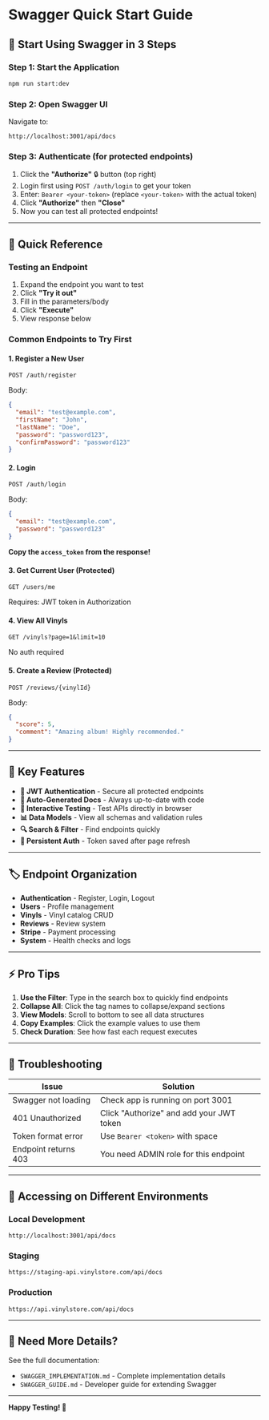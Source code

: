 # Swagger Quick Start Guide

## 🚀 Start Using Swagger in 3 Steps

### Step 1: Start the Application
```bash
npm run start:dev
```

### Step 2: Open Swagger UI
Navigate to:
```
http://localhost:3001/api/docs
```

### Step 3: Authenticate (for protected endpoints)
1. Click the **"Authorize"** 🔒 button (top right)
2. Login first using `POST /auth/login` to get your token
3. Enter: `Bearer <your-token>` (replace `<your-token>` with the actual token)
4. Click **"Authorize"** then **"Close"**
5. Now you can test all protected endpoints!

---

## 📝 Quick Reference

### Testing an Endpoint
1. Expand the endpoint you want to test
2. Click **"Try it out"**
3. Fill in the parameters/body
4. Click **"Execute"**
5. View response below

### Common Endpoints to Try First

#### 1. Register a New User
```
POST /auth/register
```
Body:
```json
{
  "email": "test@example.com",
  "firstName": "John",
  "lastName": "Doe",
  "password": "password123",
  "confirmPassword": "password123"
}
```

#### 2. Login
```
POST /auth/login
```
Body:
```json
{
  "email": "test@example.com",
  "password": "password123"
}
```
**Copy the `access_token` from the response!**

#### 3. Get Current User (Protected)
```
GET /users/me
```
Requires: JWT token in Authorization

#### 4. View All Vinyls
```
GET /vinyls?page=1&limit=10
```
No auth required

#### 5. Create a Review (Protected)
```
POST /reviews/{vinylId}
```
Body:
```json
{
  "score": 5,
  "comment": "Amazing album! Highly recommended."
}
```

---

## 🎯 Key Features

- **🔐 JWT Authentication** - Secure all protected endpoints
- **📄 Auto-Generated Docs** - Always up-to-date with code
- **🧪 Interactive Testing** - Test APIs directly in browser
- **📊 Data Models** - View all schemas and validation rules
- **🔍 Search & Filter** - Find endpoints quickly
- **💾 Persistent Auth** - Token saved after page refresh

---

## 🏷️ Endpoint Organization

- **Authentication** - Register, Login, Logout
- **Users** - Profile management
- **Vinyls** - Vinyl catalog CRUD
- **Reviews** - Review system
- **Stripe** - Payment processing
- **System** - Health checks and logs

---

## ⚡ Pro Tips

1. **Use the Filter**: Type in the search box to quickly find endpoints
2. **Collapse All**: Click the tag names to collapse/expand sections
3. **View Models**: Scroll to bottom to see all data structures
4. **Copy Examples**: Click the example values to use them
5. **Check Duration**: See how fast each request executes

---

## 🔧 Troubleshooting

| Issue | Solution |
|-------|----------|
| Swagger not loading | Check app is running on port 3001 |
| 401 Unauthorized | Click "Authorize" and add your JWT token |
| Token format error | Use `Bearer <token>` with space |
| Endpoint returns 403 | You need ADMIN role for this endpoint |

---

## 📱 Accessing on Different Environments

### Local Development
```
http://localhost:3001/api/docs
```

### Staging
```
https://staging-api.vinylstore.com/api/docs
```

### Production
```
https://api.vinylstore.com/api/docs
```

---

## 📖 Need More Details?

See the full documentation:
- `SWAGGER_IMPLEMENTATION.md` - Complete implementation details
- `SWAGGER_GUIDE.md` - Developer guide for extending Swagger

---

**Happy Testing! 🎉**

